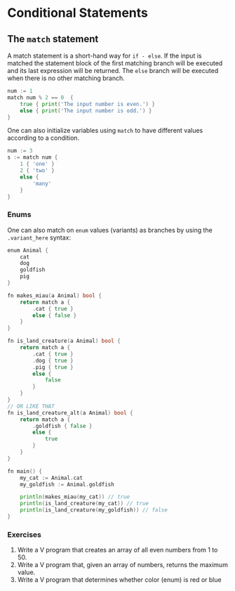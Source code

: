 # Conditional Statements

## The `match` statement

A match statement is a short-hand way for `if - else`.
If the input is matched the statement block of the first matching branch will be executed and its last expression will be returned.
The `else` branch will be executed when there is no other matching branch.

```go
num := 1
match num % 2 == 0  {
    true { print('The input number is even.') }
    else { print('The input number is odd.') }
}
```

One can also initialize variables using `match` to have different values according to a condition.

```go
num := 3
s := match num {
    1 { 'one' }
    2 { 'two' }
    else {
        'many'
    }
}
```

### Enums

One can also match on `enum` values (variants) as branches by using the `.variant_here` syntax:

```go
enum Animal {
    cat
    dog
    goldfish
    pig
}

fn makes_miau(a Animal) bool {
    return match a {
        .cat { true }
        else { false }
    }
}

fn is_land_creature(a Animal) bool {
    return match a {
        .cat { true }
        .dog { true }
        .pig { true }
        else {
            false
        }
    }
}
// OR LIKE THAT
fn is_land_creature_alt(a Animal) bool {
    return match a {
        .goldfish { false }
        else {
            true
        }
    }
}

fn main() {
    my_cat := Animal.cat
    my_goldfish := Animal.goldfish

    println(makes_miau(my_cat)) // true
    println(is_land_creature(my_cat)) // true
    println(is_land_creature(my_goldfish)) // false
}
```

### Exercises

1. Write a V program that creates an array of all even numbers from 1 to 50.
2. Write a V program that, given an array of numbers, returns the maximum value.
3. Write a V program that determines whether color (enum) is red or blue
